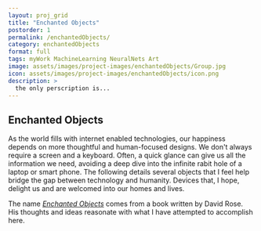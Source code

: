 ```yaml
---
layout: proj_grid
title: "Enchanted Objects"
postorder: 1
permalink: /enchantedObjects/
category: enchantedObjects
format: full
tags: myWork MachineLearning NeuralNets Art
image: assets/images/project-images/enchantedObjects/Group.jpg
icon: assets/images/project-images/enchantedObjects/icon.png
description: >
  the only perscription is...
---
```


## Enchanted Objects ##


As the world fills with internet enabled technologies, our happiness depends on more thoughtful and human-focused designs. We don't always require a screen and a keyboard. Often, a quick glance can give us all the information we need, avoiding a deep dive into the infinite rabit hole of a laptop or smart phone. The following details several objects that I feel help bridge the gap between technology and humanity. Devices that, I hope, delight us and are welcomed into our homes and lives. 

The name [_Enchanted Objects_](http://enchantedobjects.com/) comes from a book written by David Rose. His thoughts and ideas reasonate with what I have attempted to accomplish here. 
